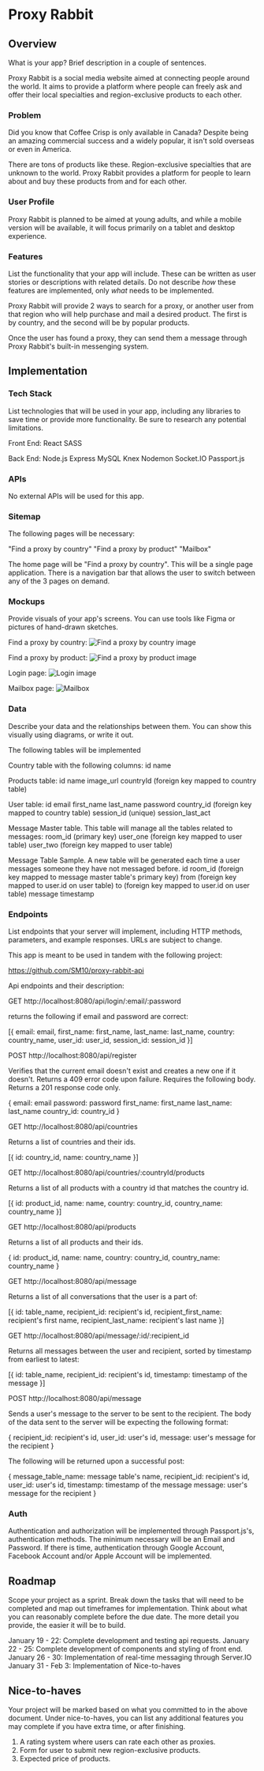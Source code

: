 # Proxy Rabbit

## Overview

What is your app? Brief description in a couple of sentences.

Proxy Rabbit is a social media website aimed at connecting people around the world. It aims to provide a platform where people can freely ask and offer their local specialties and region-exclusive products to each other.

### Problem

Did you know that Coffee Crisp is only available in Canada? Despite being an amazing commercial success and a widely popular, it isn't sold overseas or even in America.

There are tons of products like these. Region-exclusive specialties that are unknown to the world. Proxy Rabbit provides a platform for people to learn about and buy these products from and for each other.

### User Profile

Proxy Rabbit is planned to be aimed at young adults, and while a mobile version will be available, it will focus primarily on a tablet and desktop experience.

### Features

List the functionality that your app will include. These can be written as user stories or descriptions with related details. Do not describe _how_ these features are implemented, only _what_ needs to be implemented.

Proxy Rabbit will provide 2 ways to search for a proxy, or another user from that region who will help purchase and mail a desired product. The first is by country, and the second will be by popular products.

Once the user has found a proxy, they can send them a message through Proxy Rabbit's built-in messenging system.

## Implementation

### Tech Stack

List technologies that will be used in your app, including any libraries to save time or provide more functionality. Be sure to research any potential limitations.

Front End:
React
SASS

Back End:
Node.js
Express
MySQL
Knex
Nodemon
Socket.IO
Passport.js

### APIs

No external APIs will be used for this app.

### Sitemap

The following pages will be necessary:

"Find a proxy by country"
"Find a proxy by product"
"Mailbox"

The home page will be "Find a proxy by country". This will be a single page application. There is a navigation bar that allows the user to switch between any of the 3 pages on demand.

### Mockups

Provide visuals of your app's screens. You can use tools like Figma or pictures of hand-drawn sketches.

Find a proxy by country:
![Find a proxy by country image](./src/assets/images/proxy-rabbit-home-page.jpg)

Find a proxy by product:
![Find a proxy by product image](./src/assets/images/proxy-rabbit-by-product.jpg)

Login page:
![Login image](./src/assets/images/proxy-rabbit-login.jpg)

Mailbox page:
![Mailbox](./src/assets/images/proxy-rabbit-mailbox.jpg)

### Data

Describe your data and the relationships between them. You can show this visually using diagrams, or write it out.

The following tables will be implemented

Country table with the following columns:
id
name

Products table:
id
name
image_url
countryId (foreign key mapped to country table)

User table:
id
email
first_name
last_name
password
country_id (foreign key mapped to country table)
session_id (unique)
session_last_act

Message Master table. This table will manage all the tables related to messages:
room_id (primary key)
user_one (foreign key mapped to user table)
user_two (foreign key mapped to user table)

Message Table Sample. A new table will be generated each time a user messages someone they have not messaged before.
id
room_id (foreign key mapped to message master table's primary key)
from (foreign key mapped to user.id on user table)
to (foreign key mapped to user.id on user table)
message
timestamp

### Endpoints

List endpoints that your server will implement, including HTTP methods, parameters, and example responses. URLs are subject to change.

This app is meant to be used in tandem with the following project:

https://github.com/SM10/proxy-rabbit-api

Api endpoints and their description:

GET http://localhost:8080/api/login/:email/:password

returns the following if email and password are correct:

[{
    email: email,
    first_name: first_name,
    last_name: last_name,
    country: country_name,
    user_id: user_id,
    session_id: session_id
}]

POST http://localhost:8080/api/register

Verifies that the current email doesn't exist and creates a new one if it doesn't. Returns a 409 error code upon failure. Requires the following body. Returns a 201 response code only.

{
    email: email
    password: password
    first_name: first_name
    last_name: last_name
    country_id: country_id
}

GET http://localhost:8080/api/countries

Returns a list of countries and their ids.

[{
    id: country_id,
    name: country_name
}]

GET http://localhost:8080/api/countries/:countryId/products

Returns a list of all products with a country id that matches the country id.

[{
    id: product_id,
    name: name,
    country: country_id,
    country_name: country_name
}]

GET http://localhost:8080/api/products

Returns a list of all products and their ids.

{
    id: product_id,
    name: name,
    country: country_id,
    country_name: country_name
}

GET http://localhost:8080/api/message

Returns a list of all conversations that the user is a part of:

[{
    id: table_name,
    recipient_id: recipient's id,
    recipient_first_name: recipient's first name,
    recipient_last_name: recipient's last name
}]

GET http://localhost:8080/api/message/:id/:recipient_id

Returns all messages between the user and recipient, sorted by timestamp from earliest to latest:

[{
    id: table_name,
    recipient_id: recipient's id,
    timestamp: timestamp of the message
}]

POST http://localhost:8080/api/message

Sends a user's message to the server to be sent to the recipient. The body of the data sent to the server will be expecting the following format:

{
    recipient_id: recipient's id,
    user_id: user's id,
    message: user's message for the recipient
}

The following will be returned upon a successful post:

{
    message_table_name: message table's name,
    recipient_id: recipient's id,
    user_id: user's id,
    timestamp: timestamp of the message
    message: user's message for the recipient
}

### Auth

Authentication and authorization will be implemented through Passport.js's, authentication methods. The minimum necessary will be an Email and Password. If there is time, authentication through Google Account, Facebook Account and/or Apple Account will be implemented.

## Roadmap

Scope your project as a sprint. Break down the tasks that will need to be completed and map out timeframes for implementation. Think about what you can reasonably complete before the due date. The more detail you provide, the easier it will be to build.

January 19 - 22: Complete development and testing api requests.
January 22 - 25: Complete development of components and styling of front end.
January 26 - 30: Implementation of real-time messaging through Server.IO
January 31 - Feb 3: Implementation of Nice-to-haves

## Nice-to-haves

Your project will be marked based on what you committed to in the above document. Under nice-to-haves, you can list any additional features you may complete if you have extra time, or after finishing.

1. A rating system where users can rate each other as proxies.
2. Form for user to submit new region-exclusive products.
3. Expected price of products.
